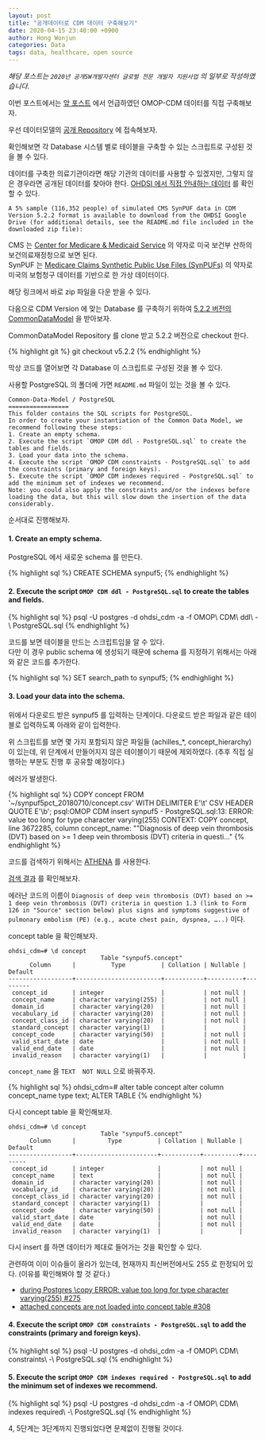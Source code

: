 ```yaml
---
layout: post
title: "공개데이터로 CDM 데이터 구축해보기"
date: 2020-04-15 23:40:00 +0900
author: Hong Wonjun
categories: Data
tags: data, healthcare, open source
---
```


*해당 포스트는 `2020년 공개SW개발자센터 글로벌 전문 개발자 지원사업` 의 일부로 작성하였습니다.*

이번 포스트에서는 [앞 포스트](https://hongwonjun.github.io/2020-04-12/OHDSI-%ED%94%84%EB%A1%9C%EC%A0%9D%ED%8A%B8%EC%99%80-%EA%B3%B5%EA%B0%9CSW%EA%B0%9C%EB%B0%9C%EC%9E%90%EC%84%BC%ED%84%B0-%ED%99%9C%EB%8F%99-%EC%8B%9C%EC%9E%91) 에서 언급하였던 OMOP-CDM 데이터를 직접 구축해보자.

우선 데이터모델의 [공개 Repository](https://github.com/OHDSI/CommonDataModel) 에 접속해보자.

확인해보면 각 Database 시스템 별로 테이블을 구축할 수 있는 스크립트로 구성된 것을 볼 수 있다.

데이터를 구축한 의료기관이라면 해당 기관의 데이터를 사용할 수 있겠지만, 그렇지 않은 경우라면 공개된 데이터를 찾아야 한다.
[OHDSI 에서 직접 안내하는 데이터](https://www.ohdsi.org/data-standardization/) 를 확인할 수 있다.

```
A 5% sample (116,352 people) of simulated CMS SynPUF data in CDM Version 5.2.2 format is available to download from the OHDSI Google Drive (for additional details, see the README.md file included in the downloaded zip file):
```

CMS 는 [Center for Medicare & Medicaid Service](https://www.cms.gov/) 의 약자로 미국 보건부 산하의 보건의료재정청으로 보면 된다.  
SynPUF 는 [Medicare Claims Synthetic Public Use Files (SynPUFs)](https://www.cms.gov/Research-Statistics-Data-and-Systems/Downloadable-Public-Use-Files/SynPUFs) 의 약자로 미국의 보험청구 데이터를 기반으로 한 가상 데이터이다.

해당 링크에서 바로 zip 파일을 다운 받을 수 있다. 

다음으로 CDM Version 에 맞는 Database 를 구축하기 위하여 [5.2.2 버전의 CommonDataModel](https://github.com/OHDSI/CommonDataModel/tree/v5.2.2) 을 받아보자.

CommonDataModel Repository 를 clone 받고 5.2.2 버전으로 checkout 한다.

{% highlight git %}
git checkout v5.2.2
{% endhighlight %}

막상 코드를 열어보면 각 Database 이 스크립트로 구성된 것을 볼 수 있다.

사용할 PostgreSQL 의 폴더에 가면 `README.md` 파일이 있는 것을 볼 수 있다.

```
Common-Data-Model / PostgreSQL
=================
This folder contains the SQL scripts for PostgreSQL.
In order to create your instantiation of the Common Data Model, we recommend following these steps:
1. Create an empty schema.
2. Execute the script `OMOP CDM ddl - PostgreSQL.sql` to create the tables and fields.
3. Load your data into the schema.
4. Execute the script `OMOP CDM constraints - PostgreSQL.sql` to add the constraints (primary and foreign keys).
5. Execute the script `OMOP CDM indexes required - PostgreSQL.sql` to add the minimum set of indexes we recommend.
Note: you could also apply the constraints and/or the indexes before loading the data, but this will slow down the insertion of the data considerably.
```

순서대로 진행해보자.

#### 1. Create an empty schema.

PostgreSQL 에서 새로운 schema 를 만든다.

{% highlight sql %}
CREATE SCHEMA synpuf5;
{% endhighlight %}

#### 2. Execute the script `OMOP CDM ddl - PostgreSQL.sql` to create the tables and fields.

{% highlight sql %}
psql -U postgres -d ohdsi_cdm -a -f OMOP\ CDM\ ddl\ -\ PostgreSQL.sql
{% endhighlight %}

코드를 보면 테이블을 만드는 스크립트임을 알 수 있다.  
다만 이 경우 public schema 에 생성되기 때문에 schema 를 지정하기 위해서는 아래와 같은 코드를 추가한다.

{% highlight sql %}
SET search_path to synpuf5;
{% endhighlight %}

#### 3. Load your data into the schema.

위에서 다운로드 받은 synpuf5 를 입력하는 단계이다.
다운로드 받은 파일과 같은 테이블로 입력하도록 아래와 같이 입력한다.

<script src="https://gist.github.com/hongwonjun/aeb3926f729113825fe147e8607f67cc.js"></script>

위 스크립트를 보면 몇 가지 포함되지 않은 파일들 (achilles_*, concept_hierarchy) 이 있는데, 위 단계에서 만들어지지 않은 테이블이기 때문에 제외하였다.
(추후 직접 실행하는 부분도 진행 후 공유할 예정이다.)

에러가 발생한다.

{% highlight sql %}
COPY concept FROM '~/synpuf5pct_20180710/concept.csv' WITH DELIMITER E'\t' CSV HEADER QUOTE E'\b';
psql:OMOP CDM insert synpuf5 - PostgreSQL.sql:13: ERROR:  value too long for type character varying(255)
CONTEXT:  COPY concept, line 3672285, column concept_name: ""Diagnosis of deep vein thrombosis (DVT) based on >= 1 deep vein thrombosis (DVT) criteria in questi..."
{% endhighlight %}

코드를 검색하기 위해서는 [ATHENA](https://www.ohdsi.org/analytic-tools/athena-standardized-vocabularies/) 를 사용한다.

[검색 결과](http://athena.ohdsi.org/search-terms/terms/45882254) 를 확인해보자.

에러난 코드의 이름이 `Diagnosis of deep vein thrombosis (DVT) based on >= 1 deep vein thrombosis (DVT) criteria in question 1.3 (link to Form 126 in "Source" section below) plus signs and symptoms suggestive of pulmonary embolism (PE) (e.g., acute chest pain, dyspnea, …..)` 이다.

concept table 을 확인해보자.

```
ohdsi_cdm=# \d concept
                          Table "synpuf5.concept"
      Column      |          Type          | Collation | Nullable | Default
------------------+------------------------+-----------+----------+---------
 concept_id       | integer                |           | not null |
 concept_name     | character varying(255) |           | not null |
 domain_id        | character varying(20)  |           | not null |
 vocabulary_id    | character varying(20)  |           | not null |
 concept_class_id | character varying(20)  |           | not null |
 standard_concept | character varying(1)   |           |          |
 concept_code     | character varying(50)  |           | not null |
 valid_start_date | date                   |           | not null |
 valid_end_date   | date                   |           | not null |
 invalid_reason   | character varying(1)   |           |          |
```

`concept_name` 을 `TEXT	NOT NULL` 으로 바꿔주자.

{% highlight sql %}
ohdsi_cdm=# alter table concept alter column concept_name type text;
ALTER TABLE
{% endhighlight %}

다시 concept table 을 확인해보자.

```
ohdsi_cdm=# \d concept
                          Table "synpuf5.concept"
      Column      |         Type          | Collation | Nullable | Default
------------------+-----------------------+-----------+----------+---------
 concept_id       | integer               |           | not null |
 concept_name     | text                  |           | not null |
 domain_id        | character varying(20) |           | not null |
 vocabulary_id    | character varying(20) |           | not null |
 concept_class_id | character varying(20) |           | not null |
 standard_concept | character varying(1)  |           |          |
 concept_code     | character varying(50) |           | not null |
 valid_start_date | date                  |           | not null |
 valid_end_date   | date                  |           | not null |
 invalid_reason   | character varying(1)  |           |          |
```

다시 insert 를 하면 데이터가 제대로 들어가는 것을 확인할 수 있다.

관련하여 이미 이슈들이 올라가 있는데, 현재까지 최신버전에서도 255 로 한정되어 있다.
(이유를 확인해봐야 할 것 같다.)

- [during Postgres \copy ERROR: value too long for type character varying(255) #275](https://github.com/OHDSI/CommonDataModel/issues/275)
- [attached concepts are not loaded into concept table #308](https://github.com/OHDSI/CommonDataModel/issues/308)

#### 4. Execute the script `OMOP CDM constraints - PostgreSQL.sql` to add the constraints (primary and foreign keys).

{% highlight sql %}
psql -U postgres -d ohdsi_cdm -a -f OMOP\ CDM\ constraints\ -\ PostgreSQL.sql
{% endhighlight %}

#### 5. Execute the script `OMOP CDM indexes required - PostgreSQL.sql` to add the minimum set of indexes we recommend.

{% highlight sql %}
psql -U postgres -d ohdsi_cdm -a -f OMOP\ CDM\ indexes required\ -\ PostgreSQL.sql
{% endhighlight %}

4, 5단계는 3단계까지 진행되었다면 문제없이 진행될 것이다.
